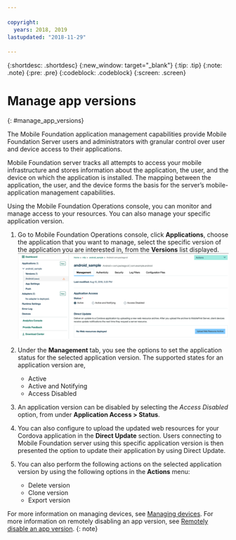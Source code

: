 ```yaml
---

copyright:
  years: 2018, 2019
lastupdated: "2018-11-29"

---
```


{:shortdesc: .shortdesc}
{:new_window: target="_blank"}
{:tip: .tip}
{:note: .note}
{:pre: .pre}
{:codeblock: .codeblock}
{:screen: .screen}

# Manage app versions
{: #manage_app_versions}

The Mobile Foundation application management capabilities provide Mobile Foundation Server users and administrators with granular control over user and device access to their applications.

Mobile Foundation server tracks all attempts to access your mobile infrastructure and stores information about the application, the user, and the device on which the application is installed. The mapping between the application, the user, and the device forms the basis for the server’s mobile-application management capabilities.

Using the Mobile Foundation Operations console, you can monitor and manage access to your resources. You can also manage your specific application version.

1.  Go to Mobile Foundation Operations console, click **Applications**, choose the application that you want to manage, select the specific version of the application you are interested in, from the **Versions** list displayed.
    ![Manage application version](images/app_version_management.png)

2. Under the **Management** tab, you see the options to set the application status for the selected application version. The supported states for an application version are,
   * Active
   * Active and Notifying
   * Access Disabled
3. An application version can be disabled by selecting the *Access Disabled* option, from under **Application Access > Status**.
4. You can also configure to upload the updated web resources for your Cordova application in the **Direct Update** section. Users connecting to Mobile Foundation server using this specific application version is then presented the option to update their application by using Direct Update.
5. You can also perform the following actions on the selected application version by using the following options in the **Actions** menu:
   *  Delete version
   *  Clone version
   *  Export version


For more information on managing devices, see [Managing devices](/docs/services/mobilefoundation?topic=mobilefoundation-manage_devices#manage_devices).
For more information on remotely disabling an app version, see [Remotely disable an app version](/docs/services/mobilefoundation?topic=mobilefoundation-remotely_disable_an_app_version#remotely_disable_an_app_version).
{: note}
